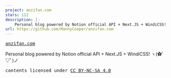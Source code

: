```yaml
---
project: anzifan.com
stars: 112
description: |-
    Personal blog powered by Notion official API + Next.JS + WindiCSS!
url: https://github.com/MannyCooper/anzifan.com
---
```


<samp><a href="https://anzifan.com" target="_blank" rel="noopener noreferrer">anzifan.com</a></samp>

Personal blog powered by Notion official API + Next.JS + WindiCSS!
ヽ(✿ﾟ▽ﾟ)ノ 

<samp>contents licensed under <a href='https://creativecommons.org/licenses/by-nc-sa/4.0/'>CC BY-NC-SA 4.0</a></samp>

